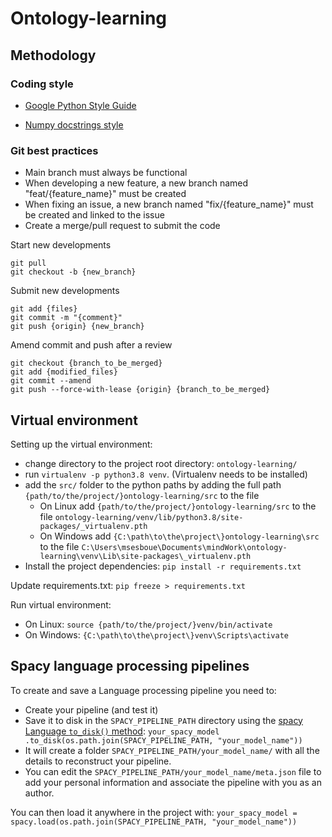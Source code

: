 # Ontology-learning



## Methodology

### Coding style
- [Google Python Style Guide](https://google.github.io/styleguide/pyguide.html)

- [Numpy docstrings style](https://www.sphinx-doc.org/en/master/usage/extensions/napoleon.html)

### Git best practices

- Main branch must always be functional
- When developing a new feature, a new branch named "feat/{feature_name}" must be created
- When fixing an issue, a new branch named "fix/{feature_name}" must be created and linked to the issue
- Create a merge/pull request to submit the code

Start new developments
```
git pull 
git checkout -b {new_branch}
```
Submit new developments
```
git add {files}
git commit -m "{comment}"
git push {origin} {new_branch}
```
Amend commit and push after a review
```
git checkout {branch_to_be_merged}
git add {modified_files}
git commit --amend
git push --force-with-lease {origin} {branch_to_be_merged}
```
## Virtual environment

Setting up the virtual environment:

- change directory to the project root directory: `ontology-learning/`
- run `virtualenv -p python3.8 venv`. (Virtualenv needs to be installed)
- add the `src/` folder to the python paths by adding the full path `{path/to/the/project/}ontology-learning/src` to the file 
  - On Linux add `{path/to/the/project/}ontology-learning/src` to the file `ontology-learning/venv/lib/python3.8/site-packages/_virtualenv.pth`
  - On Windows add `{C:\path\to\the\project\}ontology-learning\src` to the file `C:\Users\msesboue\Documents\mindWork\ontology-learning\venv\Lib\site-packages\_virtualenv.pth`
- Install the project dependencies: `pip install -r requirements.txt`

Update requirements.txt: `pip freeze > requirements.txt`

Run virtual environment: 

- On Linux: `source {path/to/the/project/}venv/bin/activate`
- On Windows: `{C:\path\to\the\project\}venv\Scripts\activate`

## Spacy language processing pipelines

To create and save a Language processing pipeline you need to:

- Create your pipeline (and test it)
- Save it to disk in the `SPACY_PIPELINE_PATH` directory using the [spacy Language `to_disk()` method](https://spacy.io/api/language#to_disk): `your_spacy_model .to_disk(os.path.join(SPACY_PIPELINE_PATH, "your_model_name"))`
- It will create a folder `SPACY_PIPELINE_PATH/your_model_name/` with all the details to reconstruct your pipeline.
- You can edit the `SPACY_PIPELINE_PATH/your_model_name/meta.json` file to add your personal information and associate the pipeline with you as an author.

You can then load it anywhere in the project with: `your_spacy_model = spacy.load(os.path.join(SPACY_PIPELINE_PATH, "your_model_name"))`